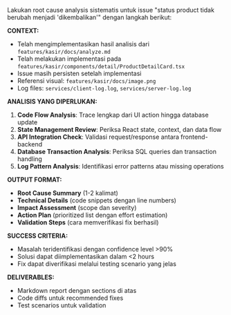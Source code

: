 Lakukan root cause analysis sistematis untuk issue "status product tidak
berubah menjadi 'dikembalikan'" dengan langkah berikut:

**CONTEXT:**

- Telah mengimplementasikan hasil analisis dari
  `features/kasir/docs/analyze.md`
- Telah melakukan implementasi pada
  `features/kasir/components/detail/ProductDetailCard.tsx`
- Issue masih persisten setelah implementasi
- Referensi visual: `features/kasir/docs/image.png`
- Log files: `services/client-log.log`, `services/server-log.log`

**ANALISIS YANG DIPERLUKAN:**

1. **Code Flow Analysis**: Trace lengkap dari UI action hingga database update
2. **State Management Review**: Periksa React state, context, dan data flow
3. **API Integration Check**: Validasi request/response antara
   frontend-backend
4. **Database Transaction Analysis**: Periksa SQL queries dan transaction
   handling
5. **Log Pattern Analysis**: Identifikasi error patterns atau missing
   operations

**OUTPUT FORMAT:**

- **Root Cause Summary** (1-2 kalimat)
- **Technical Details** (code snippets dengan line numbers)
- **Impact Assessment** (scope dan severity)
- **Action Plan** (prioritized list dengan effort estimation)
- **Validation Steps** (cara memverifikasi fix berhasil)

**SUCCESS CRITERIA:**

- Masalah teridentifikasi dengan confidence level >90%
- Solusi dapat diimplementasikan dalam <2 hours
- Fix dapat diverifikasi melalui testing scenario yang jelas

**DELIVERABLES:**

- Markdown report dengan sections di atas
- Code diffs untuk recommended fixes
- Test scenarios untuk validation

